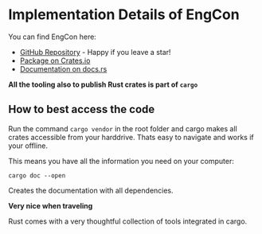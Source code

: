 # Implementation Details of EngCon

You can find EngCon here:

- [GitHub Repository](https://github.com/DarthB/engcon) - Happy if you leave a star!
- [Package on Crates.io](https://crates.io/crates/engcon)
- [Documentation on docs.rs](https://docs.rs/engcon/0.1.0/engcon/)

**All the tooling also to publish Rust crates is part of `cargo`**

## How to best access the code

Run the command `cargo vendor` in the root folder and cargo makes all
crates accessible from your harddrive. Thats easy to navigate and works
if your offline.

This means you have all the information you need on your computer:

```shell
cargo doc --open
```

Creates the documentation with all dependencies.

**Very nice when traveling**

Rust comes with a very thoughtful collection of tools integrated in cargo. 